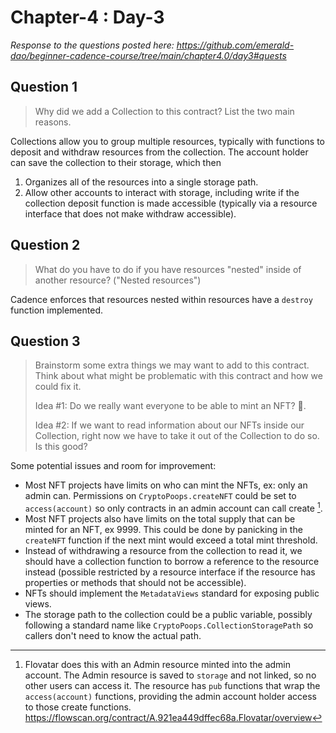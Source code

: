 # Chapter-4 : Day-3

*Response to the questions posted here: https://github.com/emerald-dao/beginner-cadence-course/tree/main/chapter4.0/day3#quests*

## Question 1

> Why did we add a Collection to this contract? List the two main reasons.

Collections allow you to group multiple resources, typically with functions to deposit and withdraw resources from the collection.  The account holder can save the collection to their storage, which then

1. Organizes all of the resources into a single storage path.
1. Allow other accounts to interact with storage, including write if the collection deposit function is made accessible (typically via a resource interface that does not make withdraw accessible).

## Question 2

> What do you have to do if you have resources "nested" inside of another resource? ("Nested resources")

Cadence enforces that resources nested within resources have a `destroy` function implemented.

## Question 3

> Brainstorm some extra things we may want to add to this contract. Think about what might be problematic with this contract and how we could fix it.
>
> Idea #1: Do we really want everyone to be able to mint an NFT? 🤔.
>
> Idea #2: If we want to read information about our NFTs inside our Collection, right now we have to take it out of the Collection to do so. Is this good?

Some potential issues and room for improvement:

- Most NFT projects have limits on who can mint the NFTs, ex: only an admin can.  Permissions on `CryptoPoops.createNFT` could be set to `access(account)` so only contracts in an admin account can call create [^flovatar].
- Most NFT projects also have limits on the total supply that can be minted for an NFT, ex 9999.  This could be done by panicking in the `createNFT` function if the next mint would exceed a total mint threshold.
- Instead of withdrawing a resource from the collection to read it, we should have a collection function to borrow a reference to the resource instead (possible restricted by a resource interface if the resource has properties or methods that should not be accessible).
- NFTs should implement the `MetadataViews` standard for exposing public views.
- The storage path to the collection could be a public variable, possibly following a standard name like `CryptoPoops.CollectionStoragePath` so callers don't need to know the actual path.

[^flovatar]: Flovatar does this with an Admin resource minted into the admin account.  The Admin resource is saved to `storage` and not linked, so no other users can access it.  The resource has `pub` functions that wrap the `access(account)` functions, providing the admin account holder access to those create functions. https://flowscan.org/contract/A.921ea449dffec68a.Flovatar/overview
